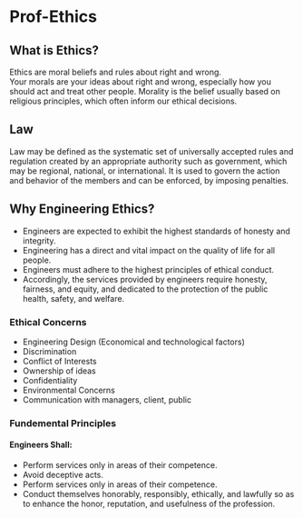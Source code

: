 # Prof-Ethics

## What is Ethics?

Ethics are moral beliefs and rules about right and wrong.  
Your morals are your ideas about right and wrong, especially how you should act and treat other people. Morality is the belief usually based on religious principles, which often inform our ethical decisions.

## Law

Law may be defined as the systematic set of universally accepted rules and regulation created by an appropriate authority such as government, which may be regional, national, or international. It is used to govern the action and behavior of the members and can be enforced, by imposing penalties.

## Why Engineering Ethics?

* Engineers are expected to exhibit the highest standards of honesty and integrity.  
* Engineering has a direct and vital impact on the quality of life for all people.   
* Engineers must adhere to the highest principles of ethical conduct.  
* Accordingly, the services provided by engineers require honesty, fairness, and equity, and dedicated to the protection of the public health, safety, and welfare.

### Ethical Concerns
* Engineering Design (Economical and technological factors)
* Discrimination
* Conflict of Interests
* Ownership of ideas
* Confidentiality
* Environmental Concerns
* Communication with managers, client, public

### Fundemental Principles  
#### Engineers Shall:  
* Perform services only in areas of their competence.
* Avoid deceptive acts.
* Perform services only in areas of their competence.
* Conduct themselves honorably, responsibly, ethically, and lawfully so as to enhance the honor, reputation, and usefulness of the profession.  



